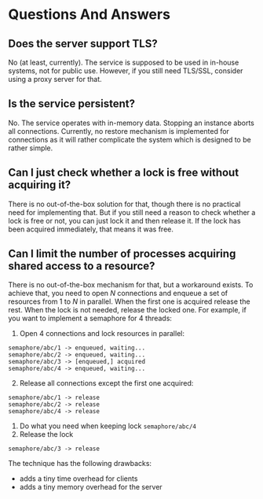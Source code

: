 # Questions And Answers

## Does the server support TLS?

No (at least, currently). The service is supposed to be used in in-house systems, not for public use. However, if you still need TLS/SSL, consider using a proxy server for that.

## Is the service persistent?

No. The service operates with in-memory data. Stopping an instance aborts all connections. Currently, no restore mechanism is implemented for connections as it will rather complicate the system which is designed to be rather simple.

## Can I just check whether a lock is free without acquiring it?

There is no out-of-the-box solution for that, though there is no practical need for implementing that. But if you still need a reason to check whether a lock is free or not, you can just lock it and then release it. If the lock has been acquired immediately, that means it was free.

## Can I limit the number of processes acquiring shared access to a resource?

There is no out-of-the-box mechanism for that, but a workaround exists.
To achieve that, you need to open _N_ connections and enqueue a set of resources from 1 to _N_ in parallel. When the first one is acquired release the rest. When the lock is not needed, release the locked one. For example, if you want to implement a semaphore for 4 threads:

1. Open 4 connections and lock resources in parallel:

```
semaphore/abc/1 -> enqueued, waiting...
semaphore/abc/2 -> enqueued, waiting...
semaphore/abc/3 -> [enqueued,] acquired
semaphore/abc/4 -> enqueued, waiting...
```

2. Release all connections except the first one acquired:

```
semaphore/abc/1 -> release
semaphore/abc/2 -> release
semaphore/abc/4 -> release
```

1. Do what you need when keeping lock `semaphore/abc/4`
2. Release the lock

```
semaphore/abc/3 -> release
```

The technique has the following drawbacks:

- adds a tiny time overhead for clients
- adds a tiny memory overhead for the server
